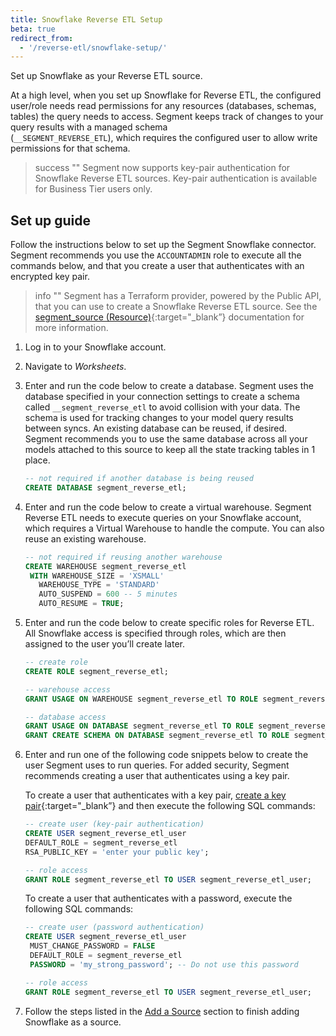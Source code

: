 ```yaml
---
title: Snowflake Reverse ETL Setup
beta: true
redirect_from:
  - '/reverse-etl/snowflake-setup/'
---
```


Set up Snowflake as your Reverse ETL source. 

At a high level, when you set up Snowflake for Reverse ETL, the configured user/role needs read permissions for any resources (databases, schemas, tables) the query needs to access. Segment keeps track of changes to your query results with a managed schema <br>(`__SEGMENT_REVERSE_ETL`), which requires the configured user to allow write permissions for that schema.

> success ""
> Segment now supports key-pair authentication for Snowflake Reverse ETL sources. Key-pair authentication is available for Business Tier users only.

## Set up guide
Follow the instructions below to set up the Segment Snowflake connector. Segment recommends you use the `ACCOUNTADMIN` role to execute all the commands below, and that you create a user that authenticates with an encrypted key pair.

> info ""
> Segment has a Terraform provider, powered by the Public API, that you can use to create a Snowflake Reverse ETL source. See the [segment_source (Resource)](https://registry.terraform.io/providers/segmentio/segment/latest/docs/resources/source){:target="_blank”} documentation for more information.

1. Log in to your Snowflake account.
2. Navigate to *Worksheets*.
3. Enter and run the code below to create a database.
   Segment uses the database specified in your connection settings to create a schema called `__segment_reverse_etl` to avoid collision with your data. The schema is used for tracking changes to your model query results between syncs.
   An existing database can be reused, if desired. Segment recommends you to use the same database across all your models attached to this source to keep all the state tracking tables in 1 place.

   ```sql
   -- not required if another database is being reused
   CREATE DATABASE segment_reverse_etl;
   ```
4. Enter and run the code below to create a virtual warehouse.
   Segment Reverse ETL needs to execute queries on your Snowflake account, which requires a Virtual Warehouse to handle the compute. You can also reuse an existing warehouse.

   ```sql
   -- not required if reusing another warehouse
   CREATE WAREHOUSE segment_reverse_etl
    WITH WAREHOUSE_SIZE = 'XSMALL'
      WAREHOUSE_TYPE = 'STANDARD'
      AUTO_SUSPEND = 600 -- 5 minutes
      AUTO_RESUME = TRUE;
   ```
5. Enter and run the code below to create specific roles for Reverse ETL.
   All Snowflake access is specified through roles, which are then assigned to the user you’ll create later.

   ```sql
   -- create role
   CREATE ROLE segment_reverse_etl;

   -- warehouse access
   GRANT USAGE ON WAREHOUSE segment_reverse_etl TO ROLE segment_reverse_etl;

   -- database access
   GRANT USAGE ON DATABASE segment_reverse_etl TO ROLE segment_reverse_etl;
   GRANT CREATE SCHEMA ON DATABASE segment_reverse_etl TO ROLE segment_reverse_etl;
   ```
6. Enter and run one of the following code snippets below to create the user Segment uses to run queries. For added security, Segment recommends creating a user that authenticates using a key pair.

   To create a user that authenticates with a key pair, [create a key pair](https://docs.snowflake.com/en/user-guide/key-pair-auth#configuring-key-pair-authentication){:target="_blank”} and then execute the following SQL commands: 
   ``` sql
   -- create user (key-pair authentication)
   CREATE USER segment_reverse_etl_user
   DEFAULT_ROLE = segment_reverse_etl
   RSA_PUBLIC_KEY = 'enter your public key';

   -- role access
   GRANT ROLE segment_reverse_etl TO USER segment_reverse_etl_user;
   ```

   To create a user that authenticates with a password, execute the following SQL commands:
   ```sql
   -- create user (password authentication)
   CREATE USER segment_reverse_etl_user
    MUST_CHANGE_PASSWORD = FALSE
    DEFAULT_ROLE = segment_reverse_etl
    PASSWORD = 'my_strong_password'; -- Do not use this password

   -- role access
   GRANT ROLE segment_reverse_etl TO USER segment_reverse_etl_user;
   ```
7. Follow the steps listed in the [Add a Source](/docs/connections/reverse-etl#step-1-add-a-source) section to finish adding Snowflake as a source.
